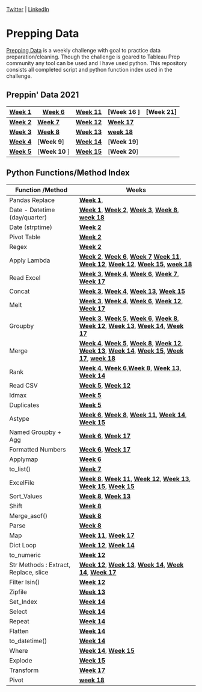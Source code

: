 [Twitter](https://twitter.com/d_kungu)         | [LinkedIn]()

# Prepping Data
[Prepping Data](https://www.preppindata.com/) is a weekly challenge with goal to practice data preparation/cleaning. Though the challenge is geared to Tableau Prep community any tool can be used and I have used python. This repository consists all completed script and python function index used in the challenge.
 

## Preppin' Data 2021


|[Week 1](https://github.com/diana-kungu/Prepping-Data/blob/master/2021/Week%20-%2001/bikes.py)|[**Week 6**](https://github.com/diana-kungu/Prepping-Data/blob/master/2021/Week%20-%2006/pga.py) | [**Week 11**](https://github.com/diana-kungu/Prepping-Data/blob/master/2021/Week%20-%2011/cocktail.py) | [Week 16 ]| [Week 21] |
| --- | --- | --- | --- | --- |
|[**Week 2**](https://github.com/diana-kungu/Prepping-Data/blob/master/2021/Week%20-%2002/bike_sales.py)|[**Week 7**](https://github.com/diana-kungu/Prepping-Data/blob/master/2021/Week%20-%2007/vegan.py) |[**Week 12**](https://github.com/diana-kungu/Prepping-Data/blob/master/2021/Week%20-%2012/tourism.py) | [**Week 17**](https://github.com/diana-kungu/Prepping-Data/blob/master/2021/Week%20-%2017/timesheet.py) |
|[**Week 3**](https://github.com/diana-kungu/Prepping-Data/blob/master/2021/Week%20-%2003/bikes_w3_2021.py)|[**Week 8**](https://github.com/diana-kungu/Prepping-Data/blob/master/2021/Week%20-%2008/karaoke.py) | [**Week 13**](https://github.com/diana-kungu/Prepping-Data/blob/master/2021/Week%20-%2013/pl.py) | [**week 18** ](https://github.com/diana-kungu/Prepping-Data/blob/master/2021/Week%20-%2018/prep-air.py)|
|[**Week 4**](https://github.com/diana-kungu/Prepping-Data/blob/master/2021/Week%20-%2004/bikes_targets.py)| [**Week 9**] |[**Week 14**](https://github.com/diana-kungu/Prepping-Data/blob/master/2021/Week%20-%2014/flights.py) | [**Week 19**] |
|[**Week 5**](https://github.com/diana-kungu/Prepping-Data/blob/master/2021/Week%20-%2005/duplicates.py)|[**Week 10** ]| [**Week 15**](https://github.com/diana-kungu/Prepping-Data/blob/master/2021/Week%20-%2015/restaurant.py) | [**Week 20**] |


## Python Functions/Method Index


| **Function /Method** | **Weeks**|
| --- | --- |
| Pandas Replace | [**Week 1**](https://github.com/diana-kungu/Prepping-Data/blob/master/2021/Week%20-%2001/bikes.py),  |
| Date - Datetime (day/quarter)|  [**Week 1**](https://github.com/diana-kungu/Prepping-Data/blob/master/2021/Week%20-%2001/bikes.py), [**Week 2**](https://github.com/diana-kungu/Prepping-Data/blob/master/2021/Week%20-%2002/bike_sales.py), [**Week 3**](https://github.com/diana-kungu/Prepping-Data/blob/master/2021/Week%20-%2003/bikes_w3_2021.py), [**Week 8**](https://github.com/diana-kungu/Prepping-Data/blob/master/2021/Week%20-%2008/karaoke.py), [**week 18** ](https://github.com/diana-kungu/Prepping-Data/blob/master/2021/Week%20-%2018/prep-air.py)|
| Date (strptime) | [**Week 2**](https://github.com/diana-kungu/Prepping-Data/blob/master/2021/Week%20-%2002/bike_sales.py)|
| Pivot Table | [**Week 2**](https://github.com/diana-kungu/Prepping-Data/blob/master/2021/Week%20-%2002/bike_sales.py) |
| Regex | [**Week 2**](https://github.com/diana-kungu/Prepping-Data/blob/master/2021/Week%20-%2002/bike_sales.py)|
| Apply Lambda| [**Week 2**](https://github.com/diana-kungu/Prepping-Data/blob/master/2021/Week%20-%2002/bike_sales.py), [**Week 6**](https://github.com/diana-kungu/Prepping-Data/blob/master/2021/Week%20-%2006/pga.py), [**Week 7**](https://github.com/diana-kungu/Prepping-Data/blob/master/2021/Week%20-%2007/vegan.py) [**Week 11**](https://github.com/diana-kungu/Prepping-Data/blob/master/2021/Week%20-%2011/cocktail.py), [**Week 12**](https://github.com/diana-kungu/Prepping-Data/blob/master/2021/Week%20-%2011/cocktail.py), [**Week 12**](https://github.com/diana-kungu/Prepping-Data/blob/master/2021/Week%20-%2012/tourism.py), [**Week 15**](https://github.com/diana-kungu/Prepping-Data/blob/master/2021/Week%20-%2015/restaurant.py), [**week 18** ](https://github.com/diana-kungu/Prepping-Data/blob/master/2021/Week%20-%2018/prep-air.py)|
| Read Excel | [**Week 3**](https://github.com/diana-kungu/Prepping-Data/blob/master/2021/Week%20-%2003/bikes_w3_2021.py), [**Week 4**](https://github.com/diana-kungu/Prepping-Data/blob/master/2021/Week%20-%2004/bikes_targets.py), [**Week 6**](https://github.com/diana-kungu/Prepping-Data/blob/master/2021/Week%20-%2006/pga.py), [**Week 7**](https://github.com/diana-kungu/Prepping-Data/blob/master/2021/Week%20-%2007/vegan.py), [**Week 17**](https://github.com/diana-kungu/Prepping-Data/blob/master/2021/Week%20-%2017/timesheet.py) |
| Concat | [**Week 3**](https://github.com/diana-kungu/Prepping-Data/blob/master/2021/Week%20-%2003/bikes_w3_2021.py), [**Week 4**](https://github.com/diana-kungu/Prepping-Data/blob/master/2021/Week%20-%2004/bikes_targets.py), [**Week 13**](https://github.com/diana-kungu/Prepping-Data/blob/master/2021/Week%20-%2013/pl.py), [**Week 15**](https://github.com/diana-kungu/Prepping-Data/blob/master/2021/Week%20-%2015/restaurant.py)|
| Melt | [**Week 3**](https://github.com/diana-kungu/Prepping-Data/blob/master/2021/Week%20-%2003/bikes_w3_2021.py), [**Week 4**](https://github.com/diana-kungu/Prepping-Data/blob/master/2021/Week%20-%2004/bikes_targets.py), [**Week 6**](https://github.com/diana-kungu/Prepping-Data/blob/master/2021/Week%20-%2006/pga.py), [**Week 12**](https://github.com/diana-kungu/Prepping-Data/blob/master/2021/Week%20-%2012/tourism.py), [**Week 17**](https://github.com/diana-kungu/Prepping-Data/blob/master/2021/Week%20-%2017/timesheet.py)|
| Groupby | [**Week 3**](https://github.com/diana-kungu/Prepping-Data/blob/master/2021/Week%20-%2003/bikes_w3_2021.py), [**Week 5**](https://github.com/diana-kungu/Prepping-Data/blob/master/2021/Week%20-%2005/duplicates.py), [**Week 6**](https://github.com/diana-kungu/Prepping-Data/blob/master/2021/Week%20-%2006/pga.py), [**Week 8**](https://github.com/diana-kungu/Prepping-Data/blob/master/2021/Week%20-%2008/karaoke.py), [**Week 12**](https://github.com/diana-kungu/Prepping-Data/blob/master/2021/Week%20-%2012/tourism.py), [**Week 13**](https://github.com/diana-kungu/Prepping-Data/blob/master/2021/Week%20-%2013/pl.py), [**Week 14**](https://github.com/diana-kungu/Prepping-Data/blob/master/2021/Week%20-%2014/flights.py), [**Week 17**](https://github.com/diana-kungu/Prepping-Data/blob/master/2021/Week%20-%2017/timesheet.py) |
| Merge | [**Week 4**](https://github.com/diana-kungu/Prepping-Data/blob/master/2021/Week%20-%2004/bikes_targets.py), [**Week 5**](https://github.com/diana-kungu/Prepping-Data/blob/master/2021/Week%20-%2005/duplicates.py), [**Week 8**](https://github.com/diana-kungu/Prepping-Data/blob/master/2021/Week%20-%2008/karaoke.py), [**Week 12**](https://github.com/diana-kungu/Prepping-Data/blob/master/2021/Week%20-%2012/tourism.py), [**Week 13**](https://github.com/diana-kungu/Prepping-Data/blob/master/2021/Week%20-%2013/pl.py), [**Week 14**](https://github.com/diana-kungu/Prepping-Data/blob/master/2021/Week%20-%2014/flights.py), [**Week 15**](https://github.com/diana-kungu/Prepping-Data/blob/master/2021/Week%20-%2015/restaurant.py), [**Week 17**](https://github.com/diana-kungu/Prepping-Data/blob/master/2021/Week%20-%2017/timesheet.py), [**week 18** ](https://github.com/diana-kungu/Prepping-Data/blob/master/2021/Week%20-%2018/prep-air.py)|
| Rank | [**Week 4**](https://github.com/diana-kungu/Prepping-Data/blob/master/2021/Week%20-%2004/bikes_targets.py), [**Week 6**](https://github.com/diana-kungu/Prepping-Data/blob/master/2021/Week%20-%2006/pga.py),[**Week 8**](https://github.com/diana-kungu/Prepping-Data/blob/master/2021/Week%20-%2008/karaoke.py), [**Week 13**](https://github.com/diana-kungu/Prepping-Data/blob/master/2021/Week%20-%2013/pl.py), [**Week 14**](https://github.com/diana-kungu/Prepping-Data/blob/master/2021/Week%20-%2014/flights.py) |
| Read CSV | [**Week 5**](https://github.com/diana-kungu/Prepping-Data/blob/master/2021/Week%20-%2005/duplicates.py), [**Week 12**](https://github.com/diana-kungu/Prepping-Data/blob/master/2021/Week%20-%2012/tourism.py) |
| Idmax | [**Week 5**](https://github.com/diana-kungu/Prepping-Data/blob/master/2021/Week%20-%2005/duplicates.py) |
| Duplicates | [**Week 5**](https://github.com/diana-kungu/Prepping-Data/blob/master/2021/Week%20-%2005/duplicates.py)|
| Astype | [**Week 6**](https://github.com/diana-kungu/Prepping-Data/blob/master/2021/Week%20-%2006/pga.py), [**Week 8**](https://github.com/diana-kungu/Prepping-Data/blob/master/2021/Week%20-%2008/karaoke.py), [**Week 11**](https://github.com/diana-kungu/Prepping-Data/blob/master/2021/Week%20-%2011/cocktail.py), [**Week 14**](https://github.com/diana-kungu/Prepping-Data/blob/master/2021/Week%20-%2014/flights.py), [**Week 15**](https://github.com/diana-kungu/Prepping-Data/blob/master/2021/Week%20-%2015/restaurant.py)|
| Named Groupby + Agg | [**Week 6**](https://github.com/diana-kungu/Prepping-Data/blob/master/2021/Week%20-%2006/pga.py), [**Week 17**](https://github.com/diana-kungu/Prepping-Data/blob/master/2021/Week%20-%2017/timesheet.py) |
| Formatted Numbers | [**Week 6**](https://github.com/diana-kungu/Prepping-Data/blob/master/2021/Week%20-%2006/pga.py), [**Week 17**](https://github.com/diana-kungu/Prepping-Data/blob/master/2021/Week%20-%2017/timesheet.py) |
| Applymap | [**Week 6**](https://github.com/diana-kungu/Prepping-Data/blob/master/2021/Week%20-%2006/pga.py) |
| to_list() | [**Week 7**](https://github.com/diana-kungu/Prepping-Data/blob/master/2021/Week%20-%2007/vegan.py) |
| ExcelFile | [**Week 8**](https://github.com/diana-kungu/Prepping-Data/blob/master/2021/Week%20-%2008/karaoke.py), [**Week 11**](https://github.com/diana-kungu/Prepping-Data/blob/master/2021/Week%20-%2011/cocktail.py), [**Week 12**](https://github.com/diana-kungu/Prepping-Data/blob/master/2021/Week%20-%2011/cocktail.py), [**Week 13**](https://github.com/diana-kungu/Prepping-Data/blob/master/2021/Week%20-%2013/pl.py), [**Week 15**](https://github.com/diana-kungu/Prepping-Data/blob/master/2021/Week%20-%2015/restaurant.py), [**Week 15**](https://github.com/diana-kungu/Prepping-Data/blob/master/2021/Week%20-%2015/restaurant.py)|
| Sort_Values |[**Week 8**](https://github.com/diana-kungu/Prepping-Data/blob/master/2021/Week%20-%2008/karaoke.py), [**Week 13**](https://github.com/diana-kungu/Prepping-Data/blob/master/2021/Week%20-%2013/pl.py) |
| Shift | [**Week 8**](https://github.com/diana-kungu/Prepping-Data/blob/master/2021/Week%20-%2008/karaoke.py) |
| Merge_asof() | [**Week 8**](https://github.com/diana-kungu/Prepping-Data/blob/master/2021/Week%20-%2008/karaoke.py)|
| Parse | [**Week 8**](https://github.com/diana-kungu/Prepping-Data/blob/master/2021/Week%20-%2008/karaoke.py) |
| Map | [**Week 11**](https://github.com/diana-kungu/Prepping-Data/blob/master/2021/Week%20-%2011/cocktail.py), [**Week 17**](https://github.com/diana-kungu/Prepping-Data/blob/master/2021/Week%20-%2017/timesheet.py)|
| Dict Loop | [**Week 12**](https://github.com/diana-kungu/Prepping-Data/blob/master/2021/Week%20-%2011/cocktail.py), [**Week 14**](https://github.com/diana-kungu/Prepping-Data/blob/master/2021/Week%20-%2014/flights.py) |
| to_numeric | [**Week 12**](https://github.com/diana-kungu/Prepping-Data/blob/master/2021/Week%20-%2012/tourism.py) |
| Str Methods : Extract, Replace, slice| [**Week 12**](https://github.com/diana-kungu/Prepping-Data/blob/master/2021/Week%20-%2012/tourism.py), [**Week 13**](https://github.com/diana-kungu/Prepping-Data/blob/master/2021/Week%20-%2013/pl.py), [**Week 14**](https://github.com/diana-kungu/Prepping-Data/blob/master/2021/Week%20-%2014/flights.py), [**Week 14**](https://github.com/diana-kungu/Prepping-Data/blob/master/2021/Week%20-%2014/flights.py), [**Week 17**](https://github.com/diana-kungu/Prepping-Data/blob/master/2021/Week%20-%2017/timesheet.py)|
| Filter Isin() | [**Week 12**](https://github.com/diana-kungu/Prepping-Data/blob/master/2021/Week%20-%2012/tourism.py)|
| Zipfile | [**Week 13**](https://github.com/diana-kungu/Prepping-Data/blob/master/2021/Week%20-%2013/pl.py) |
| Set_Index | [**Week 14**](https://github.com/diana-kungu/Prepping-Data/blob/master/2021/Week%20-%2014/flights.py) |
| Select | [**Week 14**](https://github.com/diana-kungu/Prepping-Data/blob/master/2021/Week%20-%2014/flights.py) |
| Repeat | [**Week 14**](https://github.com/diana-kungu/Prepping-Data/blob/master/2021/Week%20-%2014/flights.py) |
| Flatten | [**Week 14**](https://github.com/diana-kungu/Prepping-Data/blob/master/2021/Week%20-%2014/flights.py) |
| to_datetime() | [**Week 14**](https://github.com/diana-kungu/Prepping-Data/blob/master/2021/Week%20-%2014/flights.py)|
| Where | [**Week 14**](https://github.com/diana-kungu/Prepping-Data/blob/master/2021/Week%20-%2014/flights.py), [**Week 15**](https://github.com/diana-kungu/Prepping-Data/blob/master/2021/Week%20-%2015/restaurant.py) |
| Explode | [**Week 15**](https://github.com/diana-kungu/Prepping-Data/blob/master/2021/Week%20-%2015/restaurant.py) |
| Transform | [**Week 17**](https://github.com/diana-kungu/Prepping-Data/blob/master/2021/Week%20-%2017/timesheet.py) |
| Pivot | [**week 18** ](https://github.com/diana-kungu/Prepping-Data/blob/master/2021/Week%20-%2018/prep-air.py) |








